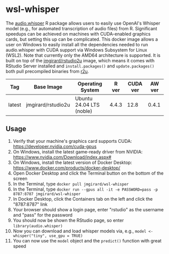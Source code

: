 # wsl-whisper

The [audio.whisper](https://github.com/bnosac/audio.whisper) R package allows users to easily use OpenAI's Whisper model (e.g., for automated transcription of audio files) from R. Significant speedups can be achieved on machines with CUDA-enabled graphics cards, but setting this up can be complicated. 
This docker image allows a user on Windows to easily install all the dependencies needed to run audio.whisper with CUDA support via Windows Subsystem for Linux (WSL2). Note that currently only the AMD64 architecture is supported.
It is built on top of the [jmgirard/rstudio2u](https://github.com/jmgirard/rstudio2u) image, which means it comes with RStudio Server installed and `install.packages()` and `update.packages()` both pull precompiled binaries from [r2u](https://github.com/rocker-org/r2u).

| Tag    | Base Image         | Operating System         | R ver | CUDA ver | AW ver |
|--------|--------------------|--------------------------|-------|----------|--------|
| latest | jmgirard/rstudio2u | Ubuntu 24.04 LTS (noble) | 4.4.3 | 12.8     | 0.4.1  |

## Usage
1. Verify that your machine's graphics card supports CUDA: <https://developer.nvidia.com/cuda-gpus>
2. On Windows, install the latest game-ready driver from NVIDIA: <https://www.nvidia.com/Download/index.aspx#>
3. On Windows, install the latest version of Docker Desktop: <https://www.docker.com/products/docker-desktop/>
4. Open Docker Desktop and click the Terminal button on the bottom of the screen
5. In the Terminal, type `docker pull jmgirard/wsl-whisper` 
6. In the Terminal, type `docker run --gpus all -it -e PASSWORD=pass -p 8787:8787 jmgirard/wsl-whisper`
7. In Docker Desktop, click the Containers tab on the left and click the "8787:8787" link
8. Your browser should show a login page, enter "rstudio" as the username and "pass" for the password
9. You should now be shown the RStudio page, so enter `library(audio.whisper)` 
10. Now you can download and load whisper models via, e.g., `model <- whisper("tiny", use_gpu = TRUE)`
11. You can now use the `model` object and the `predict()` function with great speed
